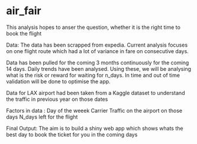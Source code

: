 # air_fair

This analysis hopes to anser the question, whether it is the right time to book the flight

Data: 
The data has been scrapped from expedia. Current analysis focuses on one flight route which had a lot of variance in fare on consecutive days. 

Data has been pulled for the coming 3 months continuously for the coming 14 days. Daily trends have been analysed. Using these, we will be analysing what is the risk or reward for waiting for n_days. In time and out of time validation will be done to optimise the app. 

Data for LAX airport had been taken from a Kaggle dataset to understand the traffic in previous year on those dates

Factors in data : 
Day of the weeek 
Carrier 
Traffic on the airport on those days
N_days left for the flight 

Final Output: 
The aim is to build a shiny web app which shows whats the best day to book the ticket for you in the coming days 
